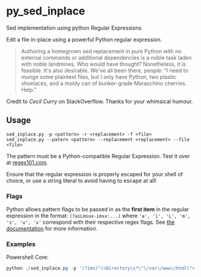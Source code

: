 # py_sed_inplace
Sed implementation using python Regular Expressions

Edit a file in-place using a powerful Python regular expression.

>Authoring a homegrown sed replacement in pure Python with no external commands or additional dependencies is a noble task laden with noble landmines. Who would have thought?
>Nonetheless, it is feasible. It's also desirable. We've all been there, people: "I need to munge some plaintext files, but I only have Python, two plastic shoelaces, and a moldy can of bunker-grade Maraschino cherries. Help."

Credit to *Cecil Curry* on StackOverflow. Thanks for your whimsical humour.

## Usage

```
sed_inplace.py -p <pattern> -r <replacement> -f <file>
sed_inplace.py --patern <pattern> --replacement <replacement> --file <file>
```
  
The pattern must be a Python-compatible Regular Expression. Test it over at [regex101.com](https://regex101.com/r/QfFaCY/10).

Ensure that the regular expression is properly escaped for your shell of choice, or use a string literal to avoid having to escape at all!

### Flags

Python allows pattern flags to be passed in as the **first item** in the regular expression in the format:
`(?aiLmsux-imsx:...)` where `'a', 'i', 'L', 'm', 's', 'u', 'x'` correspond with their respective regex flags.
See [the documentation](https://docs.python.org/3/library/re.html#re.Pattern.flags) for more information.

### Examples

Powershell Core:
```powershell
python ./sed_inplace.py -p '(?ims)^(<Directory\s*\"\/var\/www\/html\">.*?AllowOverride\s*)(None|All|Options|FileInfo|AuthConfig|Limit)+(.*?<\/Directory>)$' -r '\g<1>All\g<3>' -i 'httpd.conf'
```
